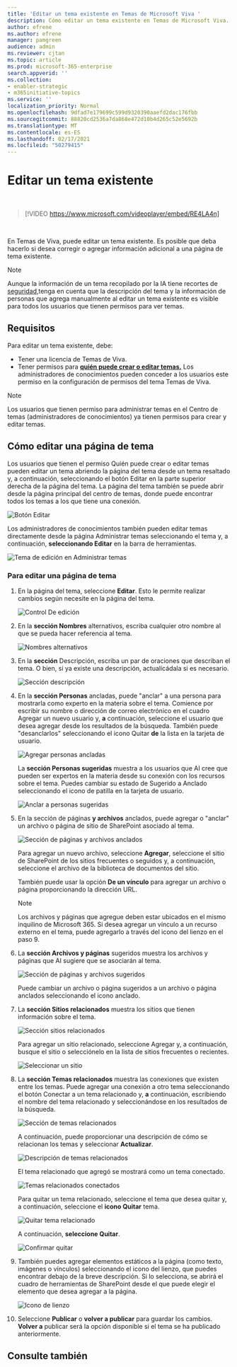 ```yaml
---
title: 'Editar un tema existente en Temas de Microsoft Viva '
description: Cómo editar un tema existente en Temas de Microsoft Viva.
author: efrene
ms.author: efrene
manager: pamgreen
audience: admin
ms.reviewer: cjtan
ms.topic: article
ms.prod: microsoft-365-enterprise
search.appverid: ''
ms.collection:
- enabler-strategic
- m365initiative-topics
ms.service: ''
localization_priority: Normal
ms.openlocfilehash: 9dfad7e179699c599d9320390aaefd2dac176fbb
ms.sourcegitcommit: 88820cd2536a7da868e472d10b4d265c52e5692b
ms.translationtype: MT
ms.contentlocale: es-ES
ms.lasthandoff: 02/17/2021
ms.locfileid: "50279415"
---
```

# <a name="edit-an-existing-topic"></a>Editar un tema existente 

</br>

> [!VIDEO https://www.microsoft.com/videoplayer/embed/RE4LA4n]  

</br>

En Temas de Viva, puede editar un tema existente. Es posible que deba hacerlo si desea corregir o agregar información adicional a una página de tema existente. 

> [!Note] 
> Aunque la información de un tema recopilado por la IA tiene recortes de [seguridad,](topic-experiences-security-trimming.md)tenga en cuenta que la descripción del tema y la información de personas que agrega manualmente al editar un tema existente es visible para todos los usuarios que tienen permisos para ver temas. 

## <a name="requirements"></a>Requisitos

Para editar un tema existente, debe:
- Tener una licencia de Temas de Viva.
- Tener permisos para [**quién puede crear o editar temas.**](https://docs.microsoft.com/microsoft-365/knowledge/topic-experiences-user-permissions) Los administradores de conocimientos pueden conceder a los usuarios este permiso en la configuración de permisos del tema Temas de Viva. 

> [!Note] 
> Los usuarios que tienen permiso para administrar temas en el Centro de temas (administradores de conocimientos) ya tienen permisos para crear y editar temas.

## <a name="how-to-edit-a-topic-page"></a>Cómo editar una página de tema

Los usuarios  que tienen el permiso Quién puede crear o editar temas pueden editar un <b></b> tema abriendo la página del tema desde un tema resaltado y, a continuación, seleccionando el botón Editar en la parte superior derecha de la página del tema. La página del tema también se puede abrir desde la página principal del centro de temas, donde puede encontrar todos los temas a los que tiene una conexión.

   ![Botón Editar](../media/knowledge-management/edit-button.png) </br> 

Los administradores de conocimientos también pueden editar temas directamente desde la página Administrar temas seleccionando el tema y, a continuación, <b>seleccionando Editar</b> en la barra de herramientas.

   ![Tema de edición en Administrar temas](../media/knowledge-management/manage-topics-edit.png) </br> 

### <a name="to-edit-a-topic-page"></a>Para editar una página de tema

1. En la página del tema, seleccione **Editar**. Esto le permite realizar cambios según necesite en la página del tema.

   ![Control De edición](../media/knowledge-management/topic-page-edit.png) </br>  


2. En la <b>sección Nombres</b> alternativos, escriba cualquier otro nombre al que se pueda hacer referencia al tema. 

    ![Nombres alternativos](../media/knowledge-management/alt-names.png) </br> 
3. En la <b>sección</b> Descripción, escriba un par de oraciones que describan el tema. O bien, si ya existe una descripción, actualícádala si es necesario.

    ![Sección descripción](../media/knowledge-management/description.png)</br>

4. En la <b>sección Personas</b> ancladas, puede "anclar" a una persona para mostrarla como experto en la materia sobre el tema. Comience por escribir su nombre o dirección de correo electrónico en el cuadro Agregar un nuevo usuario y, <b>a</b> continuación, seleccione el usuario que desea agregar desde los resultados de la búsqueda. También puede "desanclarlos" seleccionando el icono Quitar <b>de</b> la lista en la tarjeta de usuario.
 
    ![Agregar personas ancladas](../media/knowledge-management/pinned-people.png)</br>

    La <b>sección Personas sugeridas</b> muestra a los usuarios que AI cree que pueden ser expertos en la materia desde su conexión con los recursos sobre el tema. Puedes cambiar su estado de Sugerido a Anclado seleccionando el icono de patilla en la tarjeta de usuario.

   ![Anclar a personas sugeridas](../media/knowledge-management/suggested-people.png)</br>

5. En la sección de páginas <b>y archivos</b> anclados, puede agregar o "anclar" un archivo o página de sitio de SharePoint asociado al tema.

   ![Sección de páginas y archivos anclados](../media/knowledge-management/pinned-files-and-pages.png)</br>
 
    Para agregar un nuevo archivo, seleccione <b>Agregar</b>, seleccione el sitio de SharePoint de los sitios frecuentes o seguidos y, a continuación, seleccione el archivo de la biblioteca de documentos del sitio.

    También puede usar la opción <b>De un vínculo</b> para agregar un archivo o página proporcionando la dirección URL. 

   > [!Note] 
   > Los archivos y páginas que agregue deben estar ubicados en el mismo inquilino de Microsoft 365. Si desea agregar un vínculo a un recurso externo en el tema, puede agregarlo a través del icono del lienzo en el paso 9.

6. La <b>sección Archivos y páginas</b> sugeridos muestra los archivos y páginas que AI sugiere que se asociarán al tema.

   ![Sección de páginas y archivos sugeridos](../media/knowledge-management/suggested-files-and-pages.png)</br>

    Puede cambiar un archivo o página sugeridos a un archivo o página anclados seleccionando el icono anclado.

7.  La <b>sección Sitios relacionados</b> muestra los sitios que tienen información sobre el tema. 

    ![Sección sitios relacionados](../media/knowledge-management/related-sites.png)</br>

    Para agregar un sitio relacionado, seleccione Agregar y, a continuación, busque el sitio o selecciónelo en la lista de sitios frecuentes o recientes. <b></b></br>
    
    ![Seleccionar un sitio](../media/knowledge-management/sites.png)</br>

8. La <b>sección Temas relacionados</b> muestra las conexiones que existen entre los temas. Puede agregar una conexión a otro tema seleccionando el botón Conectar a un tema relacionado y, <b>a</b> continuación, escribiendo el nombre del tema relacionado y seleccionándose en los resultados de la búsqueda. 

   ![Sección de temas relacionados](../media/knowledge-management/related-topic.png)</br>  

    A continuación, puede proporcionar una descripción de cómo se relacionan los temas y seleccionar <b>Actualizar</b>.</br>

   ![Descripción de temas relacionados](../media/knowledge-management/related-topics-update.png)</br> 

   El tema relacionado que agregó se mostrará como un tema conectado.

   ![Temas relacionados conectados](../media/knowledge-management/related-topics-final.png)</br> 

   Para quitar un tema relacionado, seleccione el tema que desea quitar y, a continuación, seleccione el <b>icono Quitar</b> tema.</br>
 
   ![Quitar tema relacionado](../media/knowledge-management/remove-related.png)</br>  

   A continuación, <b>seleccione Quitar</b>.</br>

   ![Confirmar quitar](../media/knowledge-management/remove-related-confirm.png)</br> 


9. También puedes agregar elementos estáticos a la página (como texto, imágenes o vínculos) seleccionando el icono del lienzo, que puedes encontrar debajo de la breve descripción. Si lo selecciona, se abrirá el cuadro de herramientas de SharePoint desde el que puede elegir el elemento que desea agregar a la página.

   ![Icono de lienzo](../media/knowledge-management/webpart-library.png)</br> 


10. Seleccione **Publicar** o **volver a publicar** para guardar los cambios. **Volver a** publicar será la opción disponible si el tema se ha publicado anteriormente.


## <a name="see-also"></a>Consulte también



  






